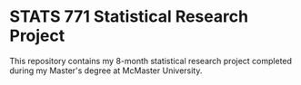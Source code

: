 # STATS 771 Statistical Research Project
This repository contains my 8-month statistical research project completed during my Master's degree at McMaster University.
